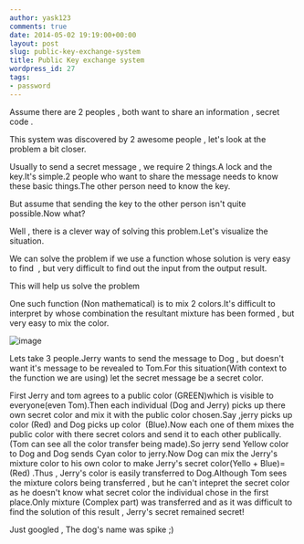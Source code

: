 ```yaml
---
author: yask123
comments: true
date: 2014-05-02 19:19:00+00:00
layout: post
slug: public-key-exchange-system
title: Public Key exchange system
wordpress_id: 27
tags:
- password
---
```


Assume there are 2 peoples , both want to share an information , secret code .




This system was discovered by 2 awesome people , let's look at the problem a bit closer.




Usually to send a secret message , we require 2 things.A lock and the key.It's simple.2 people who want to share the message needs to know these basic things.The other person need to know the key.




But assume that sending the key to the other person isn't quite possible.Now what?




Well , there is a clever way of solving this problem.Let's visualize the situation.




We can solve the problem if we use a function whose solution is very easy to find  , but very difficult to find out the input from the output result.




This will help us solve the problem




One such function (Non mathematical) is to mix 2 colors.It's difficult to interpret by whose combination the resultant mixture has been formed , but very easy to mix the color.




![image](https://31.media.tumblr.com/4c34de827a09e472a2646504d2991a35/tumblr_inline_n4yob7wqUf1qcrpxa.jpg)








Lets take 3 people.Jerry wants to send the message to Dog , but doesn't want it's message to be revealed to Tom.For this situation(With context to the function we are using) let the secret message be a secret color.




First Jerry and tom agrees to a public color (GREEN)which is visible to everyone(even Tom).Then each individual (Dog and Jerry) picks up there own secret color and mix it with the public color chosen.Say ,jerry picks up color (Red) and Dog picks up color  (Blue).Now each one of them mixes the public color with there secret colors and send it to each other publically.(Tom can see all the color transfer being made).So jerry send Yellow color to Dog and Dog sends Cyan color to jerry.Now Dog can mix the Jerry's mixture color to his own color to make Jerry's secret color(Yello + Blue)=(Red) .Thus , Jerry's color is easily transferred to Dog.Although Tom sees the mixture colors being transferred , but he can't intepret the secret color as he doesn't know what secret color the individual chose in the first place.Only mixture (Complex part) was transferred and as it was difficult to find the solution of this result , Jerry's secret remained secret! 





Just googled , The dog's name was spike ;) 




